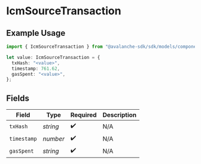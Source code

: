 # IcmSourceTransaction

## Example Usage

```typescript
import { IcmSourceTransaction } from "@avalanche-sdk/sdk/models/components";

let value: IcmSourceTransaction = {
  txHash: "<value>",
  timestamp: 761.62,
  gasSpent: "<value>",
};
```

## Fields

| Field              | Type               | Required           | Description        |
| ------------------ | ------------------ | ------------------ | ------------------ |
| `txHash`           | *string*           | :heavy_check_mark: | N/A                |
| `timestamp`        | *number*           | :heavy_check_mark: | N/A                |
| `gasSpent`         | *string*           | :heavy_check_mark: | N/A                |